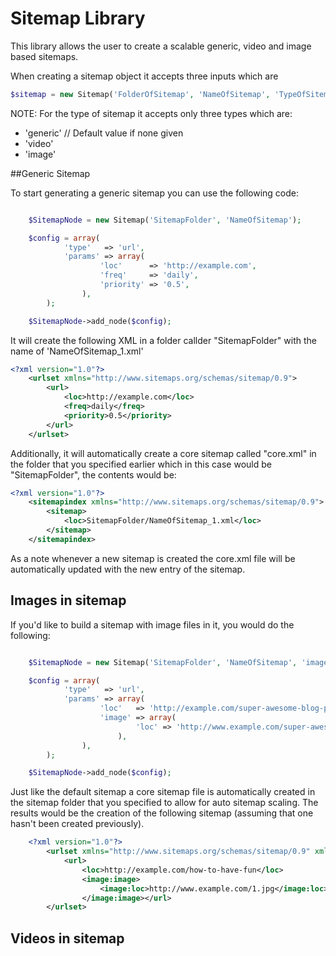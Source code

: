 # Sitemap Library

This library allows the user to create a scalable generic, video and image based sitemaps.

When creating a sitemap object it accepts three inputs which are 

```php
$sitemap = new Sitemap('FolderOfSitemap', 'NameOfSitemap', 'TypeOfSitemap')
```
NOTE: For the type of sitemap it accepts only three types which are:
- 'generic' // Default value if none given
- 'video'
- 'image'

##Generic Sitemap

To start generating a generic sitemap you can use the following code:

```php

	$SitemapNode = new Sitemap('SitemapFolder', 'NameOfSitemap');

	$config = array(
			'type'   => 'url',
			'params' => array(
					'loc'      => 'http://example.com',
					'freq'     => 'daily',
					'priority' => '0.5',
				),
		);

	$SitemapNode->add_node($config);

```

It will create the following XML in a folder callder "SitemapFolder" with the name of 'NameOfSitemap_1.xml'

```xml
<?xml version="1.0"?>
	<urlset xmlns="http://www.sitemaps.org/schemas/sitemap/0.9">
		<url>
			<loc>http://example.com</loc>
			<freq>daily</freq>
			<priority>0.5</priority>
		</url>
	</urlset>
```

Additionally, it will automatically create a core sitemap called "core.xml" in the folder that you specified earlier which in this case would be "SitemapFolder", the contents would be:

```xml
<?xml version="1.0"?>
	<sitemapindex xmlns="http://www.sitemaps.org/schemas/sitemap/0.9">
		<sitemap>
			<loc>SitemapFolder/NameOfSitemap_1.xml</loc>
		</sitemap>
	</sitemapindex>
```
As a note whenever a new sitemap is created the core.xml file will be automatically updated with the new entry of the sitemap.

## Images in sitemap

If you'd like to build a sitemap with image files in it, you would do the following:

```php

	$SitemapNode = new Sitemap('SitemapFolder', 'NameOfSitemap', 'image');

	$config = array(
			'type'   => 'url',
			'params' => array(
					'loc'   => 'http://example.com/super-awesome-blog-post',
					'image' => array(
							'loc' => 'http://www.example.com/super-awesome-blog-post-image.jpg',
						),
				),
		);

	$SitemapNode->add_node($config);
```

Just like the default sitemap a core sitemap file is automatically created in the sitemap folder that you specified to allow for auto sitemap scaling. The results would be the creation of the following sitemap (assuming that one hasn't been created previously). 

```xml
	<?xml version="1.0"?>
		<urlset xmlns="http://www.sitemaps.org/schemas/sitemap/0.9" xmlns:image="http://www.google.com/schemas/sitemap-image/1.1">
			<url>
				<loc>http://example.com/how-to-have-fun</loc>
				<image:image>
					<image:loc>http://www.example.com/1.jpg</image:loc>
				</image:image></url>
		</urlset>

```


## Videos in sitemap